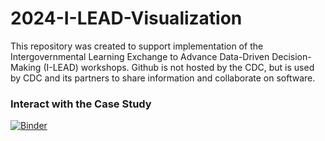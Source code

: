 # 2024-I-LEAD-Visualization

This repository was created to support implementation of the Intergovernmental Learning Exchange to Advance Data-Driven Decision-Making (I-LEAD) workshops. Github is not hosted by the CDC, but is used by CDC and its partners to share information and collaborate on software.

### Interact with the Case Study

[![Binder](https://beta.mybinder.org/badge.svg)](https://beta.mybinder.org/v2/gh/PHI-Case-Studies/2024-I-LEAD-Visualization/main)
